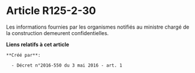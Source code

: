 # Article R125-2-30

Les informations fournies par les organismes notifiés au ministre chargé de la construction demeurent confidentielles.

**Liens relatifs à cet article**

	**Créé par**:

	  - Décret n°2016-550 du 3 mai 2016 - art. 1
